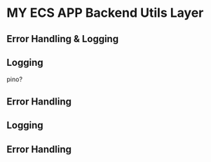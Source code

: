 # MY ECS APP Backend Utils Layer

## Error Handling & Logging

## Logging
pino?

## Error Handling

## Logging

## Error Handling